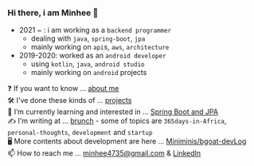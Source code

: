 ### Hi there, i am Minhee 👋

- 2021 ~ : i am working as a `backend programmer`
  - dealing with `java`, `spring-boot`, `jpa`
  - mainly working on `api`s, `aws`, `architecture`
- 2019-2020: worked as an `android developer`
  - using `kotlin`, `java`, `android studio`
  - mainly working on `android` projects

❓ If you want to know ... [about me](https://www.notion.so/About-Me-8eb5d3cb33964714a2dbd1a5087c456a) <br>
🛠️ I've done these kinds of ... [projects](https://www.notion.so/Projects-b7391693a2e04ec3ba0777ac6d047c79) <br>
🌱 I’m currently learning and interested in ... [Spring Boot and JPA](https://github.com/Miniminis/spring-boot-study-note-2021)<br>
✍️ I'm writing at ... [brunch](https://brunch.co.kr/@miniblackgoat#works) - some of topics are `365days-in-Africa`, `personal-thoughts`, `development` and `startup`<br>
🖥️ More contents about development are here ... [Miniminis/bgoat-devLog](https://github.com/Miniminis/bgoat-devLog)<br>
📫 How to reach me ... <minhee4735@gmail.com> & [LinkedIn](https://www.linkedin.com/in/minhee-son-3b2a1016a/) <br>


<!--
**Miniminis/Miniminis** is a ✨ _special_ ✨ repository because its `README.md` (this file) appears on your GitHub profile.

🌱 I’m currently learning and interested in ... [Spring Boot and JPA](https://github.com/Miniminis/spring-boot-study-note-2021)<br>
- 🔭 I’m currently working on ... 
- 🌱 I’m currently learning ... 
- 👯 I’m looking to collaborate on ...
- 🤔 I’m looking for help with ...
- 💬 Ask me about ...
- 📫 How to reach me: ...
- 😄 Pronouns: ...
- ⚡ Fun fact: ...
-->
